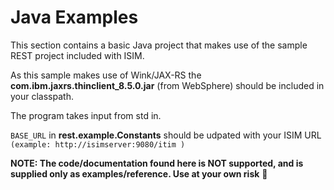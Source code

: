 # Java Examples

This section contains a basic Java project that makes use of the sample REST project included with ISIM.

As this sample makes use of Wink/JAX-RS the **com.ibm.jaxrs.thinclient_8.5.0.jar** (from WebSphere) should be 
included in your classpath.

The program takes input from std in.

`BASE_URL` in **rest.example.Constants** should be udpated with your ISIM URL </br>
`(example: http://isimserver:9080/itim )`

**NOTE: The code/documentation found here is NOT supported, and is supplied only as examples/reference.
Use at your own risk** :metal:

